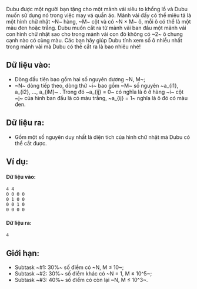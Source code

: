 <!--**<center>CSP Open Contest 2</center>**-->

Dubu được một người bạn tặng cho một mảnh vải siêu to khổng lồ và Dubu muốn sử dụng nó trong việc may vá quần áo. Mảnh vải đấy có thể miêu tả là một hình chữ nhật ~N~ hàng, ~M~ cột và có ~N × M~ ô, mỗi ô có thể là một màu đen hoặc trắng. Dubu muốn cắt ra từ mảnh vải ban đầu một mảnh vải con hình chữ nhật sao cho trong mảnh vải con đó không có ~2~ ô chung cạnh nào có cùng màu. Các bạn hãy giúp Dubu tính xem số ô nhiều nhất trong mảnh vải mà Dubu có thế cắt ra là bao nhiêu nhé!

## Dữ liệu vào:
- Dòng đầu tiên bao gồm hai số nguyên dương ~N, M~;
- ~N~ dòng tiếp theo, dòng thứ ~i~ bao gồm ~M~ số nguyên ~a_{i1}, a_{i2}, …, a_{iM}~ . Trong đó ~a_{ij} = 0~ có nghĩa là ô ở hàng ~i~ cột ~j~ của hình ban đầu là có màu trắng, ~a_{ij} = 1~ nghĩa là ô đó có màu đen.

## Dữ liệu ra:
- Gồm một số nguyên duy nhất là diện tích của hình chữ nhật mà Dubu có thể cắt được.

## Ví dụ:
#### Dữ liệu vào:
```
4 4
0 0 0 0
0 1 0 0
0 0 1 0
0 0 0 0
```

#### Dữ liệu ra:
```
4
```

## Giới hạn:
- Subtask ~\#1: 30\%~ số điểm có ~N, M ≤ 10~;
- Subtask ~\#2: 30\%~ số điểm khác có ~N = 1, M ≤ 10^5~;
- Subtask ~\#3: 40\%~ số điểm có còn lại ~N, M ≤ 10^3~.